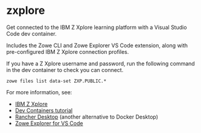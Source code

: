 # zxplore

Get connected to the IBM Z Xplore learning platform with a Visual Studio Code dev container.

Includes the Zowe CLI and Zowe Explorer VS Code extension, along with pre-configured IBM Z Xplore connection profiles.

If you have a Z Xplore username and password, run the following command in the dev container to check you can connect.

```shell
zowe files list data-set ZXP.PUBLIC.*
```

For more information, see:

- [IBM Z Xplore](https://www.ibm.com/z/resources/zxplore)
- [Dev Containers tutorial](https://code.visualstudio.com/docs/devcontainers/tutorial)
- [Rancher Desktop](https://docs.rancherdesktop.io/) (another alternative to Docker Desktop)
- [Zowe Explorer for VS Code](https://marketplace.visualstudio.com/items?itemName=Zowe.vscode-extension-for-zowe)
